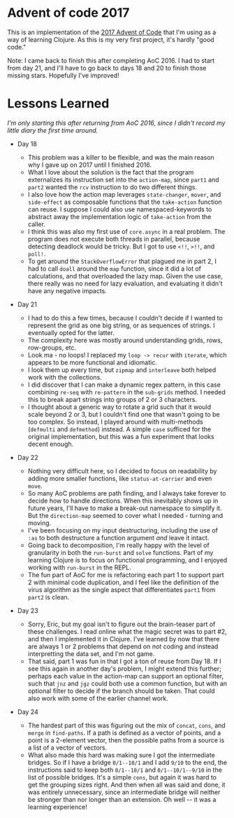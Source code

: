 # Advent of code 2017

This is an implementation of the [2017 Advent of Code](https://adventofcode.com/2017) that I'm using as a way of
learning Clojure. As this is my very first project, it's hardly "good code."

Note: I came back to finish this after completing AoC 2016. I had to start from day 21, and I'll have to go back to 
days 18 and 20 to finish those missing stars. Hopefully I've improved!

# Lessons Learned

_I'm only starting this after returning from AoC 2016, since I didn't record my little diary the first time around._

* Day 18
  * This problem was a killer to be flexible, and was the main reason why I gave up on 2017 until I finished 2016.
  * What I love about the solution is the fact that the program externalizes its instruction set into the `action-map`,
  since `part1` and `part2` wanted the `rcv` instruction to do two different things.
  * I also love how the action map leverages `state-changer`, `mover`, and `side-effect` as composable functions that
  the `take-action` function can reuse. I suppose I could also use namespaced-keywords to abstract away the
  implementation logic of `take-action` from the caller.
  * I think this was also my first use of `core.async` in a real problem. The program does not execute both threads in
  parallel, because detecting deadlock would be tricky. But I got to use `<!!`, `>!!`, and `poll!`.
  * To get around the `StackOverflowError` that plagued me in part 2, I had to call `doall` around the `map` function,
  since it did a lot of calculations, and that overloaded the lazy map.  Given the use case, there really was no need
  for lazy evaluation, and evaluating it didn't have any negative impacts. 

* Day 21
  * I had to do this a few times, because I couldn't decide if I wanted to represent the grid as one big string, or as
  sequences of strings. I eventually opted for the latter.
  * The complexity here was mostly around understanding grids, rows, row-groups, etc.
  * Look ma - no loops! I replaced my `loop -> recur` with `iterate`, which appears to be more functional and idiomatic.
  * I look them up every time, but `zipmap` and `interleave` both helped work with the collections.
  * I did discover that I can make a dynamic regex pattern, in this case combining `re-seq` with `re-pattern` in the
  `sub-grids` method. I needed this to break apart strings into groups of 2 or 3 characters.
  * I thought about a generic way to rotate a grid such that it would scale beyond 2 or 3, but I couldn't find one that
  wasn't going to be too complex. So instead, I played around with multi-methods (`defmulti` and `defmethod`) instead.
  A simple `case` sufficed for the original implementation, but this was a fun experiment that looks decent enough.

* Day 22
  * Nothing very difficult here, so I decided to focus on readability by adding more smaller functions, like
  `status-at-carrier` and even `move`.
  * So many AoC problems are path finding, and I always take forever to decide how to handle directions. When this
  inevitably shows up in future years, I'll have to make a break-out namespace to simplify it. But the `direction-map`
  seemed to cover what I needed - turning and moving.
  * I've been focusing on my input destructuring, including the use of `:as` to both destructure a function argument
  _and_ leave it intact.
  * Going back to decomposition, I'm really happy with the level of granularity in both the `run-burst` and `solve`
  functions. Part of my learning Clojure is to focus on functional programming, and I enjoyed working with `run-burst`
  in the REPL.
  * The fun part of AoC for me is refactoring each part 1 to support part 2 with minimal code duplication, and I feel
  like the definition of the virus algorithm as the single aspect that differentiates `part1` from `part2` is clean.   

* Day 23
  * Sorry, Eric, but my goal isn't to figure out the brain-teaser part of these challenges. I read online what the
  magic secret was to part #2, and then I implemented it in Clojure. I've learned by now that there are always 1 or 2
  problems that depend on _not_ coding and instead interpretting the data set, and I'm not game.
  * That said, part 1 was fun in that I got a ton of reuse from Day 18.  If I see this again in another day's problem,
  I might extend this further; perhaps each value in the action-map can support an optional filter, such that
  `jnz` and `jgz` could both use a common function, but with an optional filter to decide if the branch should be taken.
  That could also work with some of the earlier channel work.
  
* Day 24
  * The hardest part of this was figuring out the mix of `concat`, `cons`, and `merge` in `find-paths`.
  If a path is defined as a vector of points, and a point is a 2-element vector, then the possible paths from a source
  is a list of a vector of vectors.
  * What also made this hard was making sure I got the intermediate bridges. So if I have a bridge `0/1--10/1` and I
  add `9/10` to the end, the instructions said to keep both `0/1--10/1` and `0/1--10/1--9/10` in the list of possible
  bridges. It's a simple `cons`, but again it was hard to get the grouping sizes right.  And then when all was said and
  done, it was entirely unnecessary, since an intermediate bridge will neither be stronger than nor longer than an
  extension. Oh well -- it was a learning experience! 